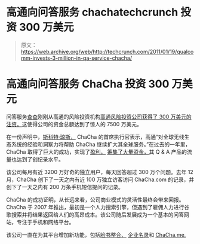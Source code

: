 # 高通向问答服务 chachatechcrunch 投资 300 万美元

> 原文：<https://web.archive.org/web/http://techcrunch.com/2011/01/19/qualcomm-invests-3-million-in-qa-service-chacha/>

# 高通向问答服务 ChaCha 投资 300 万美元

问答服务[查查](https://web.archive.org/web/20230202233113/http://www.chacha.com/)刚刚从高通的风险投资机构[高通风险投资公司获得了 300 万美元的注资。](https://web.archive.org/web/20230202233113/http://www.crunchbase.com/financial-organization/qualcomm-ventures)这使得公司的资金总额达到了惊人的 7500 万美元。

在一份声明中，[斯科特·琼斯，](https://web.archive.org/web/20230202233113/http://techcrunch.com/2011/01/19/qualcomm-invests-3-million-in-qa-service-chacha/) ChaCha 的首席执行官表示，高通“对全球无线生态系统的经验和洞察力将帮助 ChaCha 继续扩大其全球服务。”在过去的一年里，ChaCha 取得了巨大的成功，实现了[盈利，](https://web.archive.org/web/20230202233113/https://techcrunch.com/2009/12/31/chacha-makes-its-crazy-business-model-profitable/) [筹集了大量资金，](https://web.archive.org/web/20230202233113/https://techcrunch.com/2010/10/13/chacha-raises-20-million-in-series-f-funding/)其 Q & A 产品的流量也达到了创纪录水平。

该公司每月有近 3200 万好奇的独立用户，每天回答超过 300 万个问题。去年 12 月，ChaCha 创下了一天之内有近 100 万独立访客访问 ChaCha.com 的记录，并创下了一天之内有 200 万条手机短信提问的记录。

ChaCha 的成功证明，从长远来看，公司商业模式的灵活性最终会带来回报。ChaCha 于 2007 年推出，最初是一个人力搜索引擎，但遇到了雇佣人力进行谷歌搜索并将结果返回给人们的高昂成本。该公司随后发展成为一个基本的问答网站，专注于手机和网络平台。

该公司一直在为其平台增加新功能，包括[脸书整合、](https://web.archive.org/web/20230202233113/https://techcrunch.com/2010/02/15/chacha-turns-to-facebook-to-socialize-questions-and-answers/) [企业名录](https://web.archive.org/web/20230202233113/https://techcrunch.com/2010/02/24/chacha-gets-into-the-local-business-listings-game/)和 [ChaCha.me.](https://web.archive.org/web/20230202233113/https://techcrunch.com/2010/03/21/chacha/)